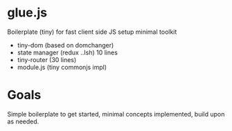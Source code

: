 # glue.js

Boilerplate (tiny) for fast client side JS setup minimal toolkit

* tiny-dom (based on domchanger)
* state manager (redux ..Ish) 10 lines
* tiny-router (30 lines)
* module.js (tiny commonjs impl)


# Goals
 Simple boilerplate to get started, minimal concepts implemented, build upon as needed.
